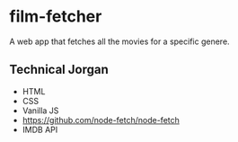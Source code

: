 # film-fetcher
A web app that fetches all the movies for a specific genere.

## Technical Jorgan
- HTML 
- CSS 
- Vanilla JS
- https://github.com/node-fetch/node-fetch
- IMDB API
